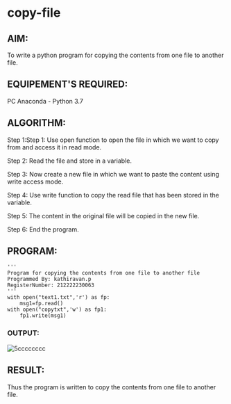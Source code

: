 # copy-file
## AIM:
To write a python program for copying the contents from one file to another file.
## EQUIPEMENT'S REQUIRED: 
PC
Anaconda - Python 3.7
## ALGORITHM: 
Step 1:Step 1:
Use open function to open the file in which we want to copy from and access it in read mode.

Step 2:
Read the file and store in a variable.

Step 3:
Now create a new file in which we want to paste the content using write access mode.

Step 4:
Use write function to copy the read file that has been stored in the variable.

Step 5:
The content in the original file will be copied in the new file.

Step 6:
End the program. 

## PROGRAM:
```
''' 
Program for copying the contents from one file to another file
Programmed By: kathiravan.p
RegisterNumber: 212222230063
'''
with open("text1.txt",'r') as fp:
    msg1=fp.read()
with open("copytxt",'w') as fp1:
    fp1.write(msg1)
```
### OUTPUT:



![5cccccccc](https://github.com/kathiravan13/copy-file/assets/119831303/49b62788-8423-4fd7-9245-7f0628f0fdd8)

## RESULT:
Thus the program is written to copy the contents from one file to another file.
